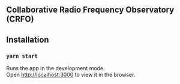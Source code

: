 ## Collaborative Radio Frequency Observatory (CRFO)

## Installation

### `yarn start`

Runs the app in the development mode.<br />
Open [http://localhost:3000](http://localhost:3000) to view it in the browser.
